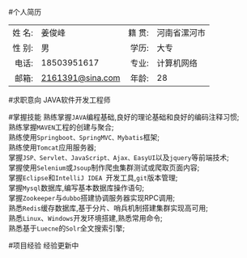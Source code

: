 #个人简历

|||||
|  ---:   | :---  | ---:  | :---  |
|姓 名:|姜俊峰|籍	贯:|河南省漯河市|
|性 别:|男|学历:|大专|
|电话:|18503951617|专业:|计算机网络|
|邮箱:|2161391@sina.com|年龄:|28|
#求职意向
JAVA软件开发工程师

#掌握技能
熟练掌握`JAVA`编程基础,良好的理论基础和良好的编码注释习惯;   
熟练掌握`MAVEN`工程的创建与聚合;   
熟练使用`Springboot、SpringMVC、Mybatis`框架;   
熟练使用`Tomcat`应用服务器;   
掌握`JSP、Servlet、JavaScript、Ajax、EasyUI`以及`jquery`等前端技术;   
掌握使用`Selenium`或`Jsoup`制作爬虫集群测试或爬取页面内容;   
掌握`Eclipse`和`IntelliJ IDEA `开发工具,`git`版本管理;   
掌握`Mysql`数据库,编写基本数据库操作语句;   
掌握`Zookeeper`与`dubbo`搭建协调服务器实现RPC调用;   
熟悉`Redis`缓存数据库,基于分片、哨兵机制搭建集群实现高可用;   
熟悉`Linux`、`Windows`开发环境搭建,熟悉常用命令;   
熟悉基于`Luecne`的`Solr`全文搜索引擎;   

#项目经验
经验更新中
